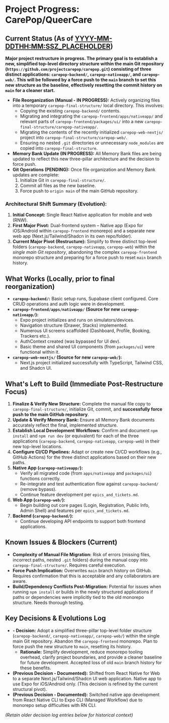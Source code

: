 # Project Progress: CarePop/QueerCare

## Current Status (As of <YYYY-MM-DDTHH:MM:SSZ_PLACEHOLDER>)

**Major project restructure in progress. The primary goal is to establish a new, simplified top-level directory structure within the main Git repository (`https://github.com/projectcarepop/carepop.git`) consisting of three distinct applications: `carepop-backend/`, `carepop-nativeapp/`, and `carepop-web/`. This will be followed by a force push to the `main` branch to set this new structure as the baseline, effectively resetting the commit history on `main` for a cleaner start.**

-   **File Reorganization (Manual - IN PROGRESS):** Actively organizing files into a temporary `carepop-final-structure/` local directory. This involves:
    *   Copying the existing `carepop-backend/` contents.
    *   Migrating and integrating the `carepop-frontend/apps/nativeapp/` and relevant parts of `carepop-frontend/packages/ui/` into a new `carepop-final-structure/carepop-nativeapp/`.
    *   Migrating the contents of the recently initialized `carepop-web-nextjs/` project into `carepop-final-structure/carepop-web/`.
    *   Ensuring no nested `.git` directories or unnecessary `node_modules` are copied into `carepop-final-structure`.
-   **Memory Bank Update (IN PROGRESS):** All Memory Bank files are being updated to reflect this new three-pillar architecture and the decision to force push.
-   **Git Operations (PENDING):** Once file organization and Memory Bank updates are complete:
    1.  Initialize Git in `carepop-final-structure/`.
    2.  Commit all files as the new baseline.
    3.  Force push to `origin main` of the main GitHub repository.

### Architectural Shift Summary (Evolution):

1.  **Initial Concept:** Single React Native application for mobile and web (RNW).
2.  **First Major Pivot:** Dual-frontend system – Native app (Expo for iOS/Android within `carepop-frontend` monorepo) and a separate new web app (Next.js/Tailwind/Shadcn in its own repo/folder).
3.  **Current Major Pivot (Restructure):** Simplify to three distinct top-level folders (`carepop-backend`, `carepop-nativeapp`, `carepop-web`) within the *single main Git repository*, abandoning the complex `carepop-frontend` monorepo structure and preparing for a force push to reset `main` branch history.

## What Works (Locally, prior to final reorganization)

-   **`carepop-backend/`:** Basic setup runs, Supabase client configured. Core CRUD operations and auth logic were in development.
-   **`carepop-frontend/apps/nativeapp/` (Source for new `carepop-nativeapp/`):**
    *   Expo project initializes and runs on simulators/devices.
    *   Navigation structure (Drawer, Stacks) implemented.
    *   Numerous UI screens scaffolded (Dashboard, Profile, Booking, Trackers etc.).
    *   AuthContext created (was bypassed for UI dev).
    *   Basic theme and shared UI components (from `packages/ui`) were functional within it.
-   **`carepop-web-nextjs/` (Source for new `carepop-web/`):**
    *   Next.js project initialized successfully with TypeScript, Tailwind CSS, and Shadcn UI.

## What's Left to Build (Immediate Post-Restructure Focus)

1.  **Finalize & Verify New Structure:** Complete the manual file copy to `carepop-final-structure/`, initialize Git, commit, and **successfully force push to the main GitHub repository**.
2.  **Update & Verify Memory Bank:** Ensure all Memory Bank documents accurately reflect the final, implemented structure.
3.  **Establish Local Development Workflows:** Confirm and document `npm install` and `npm run dev` (or equivalent) for each of the three applications (`carepop-backend`, `carepop-nativeapp`, `carepop-web`) in their new top-level locations.
4.  **Configure CI/CD Pipelines:** Adapt or create new CI/CD workflows (e.g., GitHub Actions) for the three distinct applications based on their new paths.
5.  **Native App (`carepop-nativeapp/`):**
    *   Verify all migrated code (from `apps/nativeapp` and `packages/ui`) functions correctly.
    *   Re-integrate and test authentication flow against `carepop-backend/` (remove bypass).
    *   Continue feature development per `epics_and_tickets.md`.
6.  **Web App (`carepop-web/`):**
    *   Begin building out core pages (Login, Registration, Public Info, Admin Shell) and features per `epics_and_tickets.md`.
7.  **Backend (`carepop-backend/`):**
    *   Continue developing API endpoints to support both frontend applications.

## Known Issues & Blockers (Current)

-   **Complexity of Manual File Migration:** Risk of errors (missing files, incorrect paths, nested `.git` folders) during the manual copy into `carepop-final-structure/`. Requires careful execution.
-   **Force Push Implication:** Overwrites `main` branch history on GitHub. Requires confirmation that this is acceptable and any collaborators are aware.
-   **Build/Dependency Conflicts Post-Migration:** Potential for issues when running `npm install` or builds in the newly structured applications if paths or dependencies were implicitly tied to the old monorepo structure. Needs thorough testing.

## Key Decisions & Evolutions Log

-   **<Current Date Placeholder> - Decision:** Adopt a simplified three-pillar top-level folder structure (`carepop-backend/`, `carepop-nativeapp/`, `carepop-web/`) within the single main Git repository. Abandon the `carepop-frontend` monorepo. Plan to force push the new structure to `main`, resetting its history.
    *   **Rationale:** Simplify development, reduce monorepo tooling overhead, clarify project boundaries, and provide a cleaner baseline for future development. Accepted loss of old `main` branch history for these benefits.
-   **(Previous Decision - Documented):** Shifted from React Native for Web to a separate Next.js/Tailwind/Shadcn UI web application. Native app to use Expo for iOS/Android only. (This decision is refined by the current structural pivot).
-   **(Previous Decision - Documented):** Switched native app development from React Native CLI to Expo CLI (Managed Workflow) due to monorepo setup difficulties with RN CLI.

*(Retain older decision log entries below for historical context)*